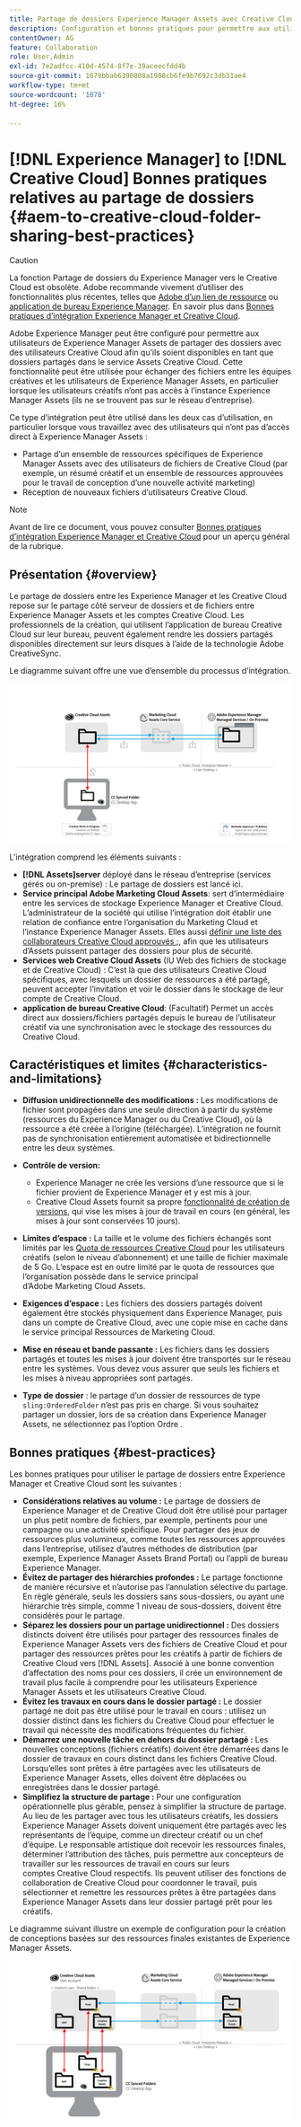 ```yaml
---
title: Partage de dossiers Experience Manager Assets avec Creative Cloud
description: Configuration et bonnes pratiques pour permettre aux utilisateurs d’Adobe Experience Manager Assets d’échanger des dossiers de ressources avec les utilisateurs de Adobe Creative Cloud.
contentOwner: AG
feature: Collaboration
role: User,Admin
exl-id: 7e2adfcc-410d-4574-8f7e-39aceecfdd4b
source-git-commit: 1679bbab6390808a1988cb6fe9b7692c3db31ae4
workflow-type: tm+mt
source-wordcount: '1078'
ht-degree: 16%

---
```


# [!DNL Experience Manager] to [!DNL Creative Cloud] Bonnes pratiques relatives au partage de dossiers {#aem-to-creative-cloud-folder-sharing-best-practices}

>[!CAUTION]
>
>La fonction Partage de dossiers du Experience Manager vers le Creative Cloud est obsolète. Adobe recommande vivement d’utiliser des fonctionnalités plus récentes, telles que [Adobe d’un lien de ressource](https://helpx.adobe.com/fr/enterprise/admin-guide.html/enterprise/using/adobe-asset-link.ug.html) ou [application de bureau Experience Manager](https://experienceleague.adobe.com/docs/experience-manager-desktop-app/using/using.html?lang=fr). En savoir plus dans [Bonnes pratiques d’intégration Experience Manager et Creative Cloud](/help/assets/aem-cc-integration-best-practices.md).

Adobe Experience Manager peut être configuré pour permettre aux utilisateurs de Experience Manager Assets de partager des dossiers avec des utilisateurs Creative Cloud afin qu’ils soient disponibles en tant que dossiers partagés dans le service Assets Creative Cloud. Cette fonctionnalité peut être utilisée pour échanger des fichiers entre les équipes créatives et les utilisateurs de Experience Manager Assets, en particulier lorsque les utilisateurs créatifs n’ont pas accès à l’instance Experience Manager Assets (ils ne se trouvent pas sur le réseau d’entreprise).

Ce type d’intégration peut être utilisé dans les deux cas d’utilisation, en particulier lorsque vous travaillez avec des utilisateurs qui n’ont pas d’accès direct à Experience Manager Assets :

* Partage d’un ensemble de ressources spécifiques de Experience Manager Assets avec des utilisateurs de fichiers de Creative Cloud (par exemple, un résumé créatif et un ensemble de ressources approuvées pour le travail de conception d’une nouvelle activité marketing)
* Réception de nouveaux fichiers d’utilisateurs Creative Cloud.

>[!NOTE]
>
>Avant de lire ce document, vous pouvez consulter [Bonnes pratiques d’intégration Experience Manager et Creative Cloud](aem-cc-integration-best-practices.md) pour un aperçu général de la rubrique.

## Présentation {#overview}

Le partage de dossiers entre les Experience Manager et les Creative Cloud repose sur le partage côté serveur de dossiers et de fichiers entre Experience Manager Assets et les comptes Creative Cloud. Les professionnels de la création, qui utilisent l’application de bureau Creative Cloud sur leur bureau, peuvent également rendre les dossiers partagés disponibles directement sur leurs disques à l’aide de la technologie Adobe CreativeSync.

Le diagramme suivant offre une vue d’ensemble du processus d’intégration.

![chlimage_1-406](assets/chlimage_1-406.png)

L’intégration comprend les éléments suivants :

* **[!DNL Assets]server** déployé dans le réseau d’entreprise (services gérés ou on-premise) : Le partage de dossiers est lancé ici.
* **Service principal Adobe Marketing Cloud Assets**: sert d’intermédiaire entre les services de stockage Experience Manager et Creative Cloud. L’administrateur de la société qui utilise l’intégration doit établir une relation de confiance entre l’organisation du Marketing Cloud et l’instance Experience Manager Assets. Elles aussi [définir une liste des collaborateurs Creative Cloud approuvés ;](https://experienceleague.adobe.com/docs/core-services/interface/assets/t-admin-add-cc-user.html#assets), afin que les utilisateurs d’Assets puissent partager des dossiers pour plus de sécurité.
* **Services web Creative Cloud Assets** (IU Web des fichiers de stockage et de Creative Cloud) : C’est là que des utilisateurs Creative Cloud spécifiques, avec lesquels un dossier de ressources a été partagé, peuvent accepter l’invitation et voir le dossier dans le stockage de leur compte de Creative Cloud.
* **application de bureau Creative Cloud**: (Facultatif) Permet un accès direct aux dossiers/fichiers partagés depuis le bureau de l’utilisateur créatif via une synchronisation avec le stockage des ressources du Creative Cloud.

## Caractéristiques et limites {#characteristics-and-limitations}

* **Diffusion unidirectionnelle des modifications :** Les modifications de fichier sont propagées dans une seule direction à partir du système (ressources du Experience Manager ou du Creative Cloud), où la ressource a été créée à l’origine (téléchargée). L’intégration ne fournit pas de synchronisation entièrement automatisée et bidirectionnelle entre les deux systèmes.

* **Contrôle de version:**

   * Experience Manager ne crée les versions d’une ressource que si le fichier provient de Experience Manager et y est mis à jour.
   * Creative Cloud Assets fournit sa propre [fonctionnalité de création de versions](https://helpx.adobe.com/fr/creative-cloud/help/versioning-faq.html), qui vise les mises à jour de travail en cours (en général, les mises à jour sont conservées 10 jours).

* **Limites d’espace :** La taille et le volume des fichiers échangés sont limités par les [Quota de ressources Creative Cloud](https://helpx.adobe.com/creative-cloud/kb/file-storage-quota.html) pour les utilisateurs créatifs (selon le niveau d’abonnement) et une taille de fichier maximale de 5 Go. L’espace est en outre limité par le quota de ressources que l’organisation possède dans le service principal d’Adobe Marketing Cloud Assets.

* **Exigences d’espace :** Les fichiers des dossiers partagés doivent également être stockés physiquement dans Experience Manager, puis dans un compte de Creative Cloud, avec une copie mise en cache dans le service principal Ressources de Marketing Cloud.
* **Mise en réseau et bande passante :** Les fichiers dans les dossiers partagés et toutes les mises à jour doivent être transportés sur le réseau entre les systèmes. Vous devez vous assurer que seuls les fichiers et les mises à niveau appropriées sont partagés.
* **Type de dossier** : le partage d’un dossier de ressources de type `sling:OrderedFolder` n’est pas pris en charge. Si vous souhaitez partager un dossier, lors de sa création dans Experience Manager Assets, ne sélectionnez pas l’option Ordre .

## Bonnes pratiques {#best-practices}

Les bonnes pratiques pour utiliser le partage de dossiers entre Experience Manager et Creative Cloud sont les suivantes :

* **Considérations relatives au volume :** Le partage de dossiers de Experience Manager et de Creative Cloud doit être utilisé pour partager un plus petit nombre de fichiers, par exemple, pertinents pour une campagne ou une activité spécifique. Pour partager des jeux de ressources plus volumineux, comme toutes les ressources approuvées dans l’entreprise, utilisez d’autres méthodes de distribution (par exemple, Experience Manager Assets Brand Portal) ou l’appli de bureau Experience Manager.
* **Évitez de partager des hiérarchies profondes :** Le partage fonctionne de manière récursive et n’autorise pas l’annulation sélective du partage. En règle générale, seuls les dossiers sans sous-dossiers, ou ayant une hiérarchie très simple, comme 1 niveau de sous-dossiers, doivent être considérés pour le partage.
* **Séparez les dossiers pour un partage unidirectionnel :** Des dossiers distincts doivent être utilisés pour partager des ressources finales de Experience Manager Assets vers des fichiers de Creative Cloud et pour partager des ressources prêtes pour les créatifs à partir de fichiers de Creative Cloud vers [!DNL Assets]. Associé à une bonne convention d’affectation des noms pour ces dossiers, il crée un environnement de travail plus facile à comprendre pour les utilisateurs Experience Manager Assets et les utilisateurs Creative Cloud.
* **Évitez les travaux en cours dans le dossier partagé :** Le dossier partagé ne doit pas être utilisé pour le travail en cours : utilisez un dossier distinct dans les fichiers du Creative Cloud pour effectuer le travail qui nécessite des modifications fréquentes du fichier.
* **Démarrez une nouvelle tâche en dehors du dossier partagé :** Les nouvelles conceptions (fichiers créatifs) doivent être démarrées dans le dossier de travaux en cours distinct dans les fichiers Creative Cloud. Lorsqu’elles sont prêtes à être partagées avec les utilisateurs de Experience Manager Assets, elles doivent être déplacées ou enregistrées dans le dossier partagé.
* **Simplifiez la structure de partage :** Pour une configuration opérationnelle plus gérable, pensez à simplifier la structure de partage. Au lieu de les partager avec tous les utilisateurs créatifs, les dossiers Experience Manager Assets doivent uniquement être partagés avec les représentants de l’équipe, comme un directeur créatif ou un chef d’équipe. Le responsable artistique doit recevoir les ressources finales, déterminer l’attribution des tâches, puis permettre aux concepteurs de travailler sur les ressources de travail en cours sur leurs comptes Creative Cloud respectifs. Ils peuvent utiliser des fonctions de collaboration de Creative Cloud pour coordonner le travail, puis sélectionner et remettre les ressources prêtes à être partagées dans Experience Manager Assets dans leur dossier partagé prêt pour les créatifs.

Le diagramme suivant illustre un exemple de configuration pour la création de conceptions basées sur des ressources finales existantes de Experience Manager Assets.

![chlimage_1-407](assets/chlimage_1-407.png)
